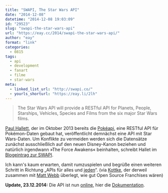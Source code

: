 ```yaml
---
title: "SWAPI, The Star Wars API"
date: "2014-12-08"
datetime: "2014-12-08 19:03:09"
id: "29523"
slug: "swapi-the-star-wars-api"
url: "https://eay.cc/2014/swapi-the-star-wars-api/"
author: "eay"
format: "link"
categories:
  - 0815
tags:
  - api
  - development
  - fanart
  - filme
  - star-wars
meta:
  - linked_list_url: "http://swapi.co/"
  - yourls_shorturl: "https://eay.li/2lh"
---
```


> The Star Wars API will provide a RESTful API for Planets, People, Starships, Vehicles, Species and Films from the six major Star Wars films.

[Paul Hallett](http://phalt.co/), der im Oktober 2013 bereits die [Pokéapi](http://pokeapi.co/), eine RESTful API für Pokémon-Daten gebaut hat, veröffentlicht demnächst eine API mit Star Wars-Daten. Um Konflikte zu vermeiden werden sich die Datensätze zunächst ausschließlich auf den neuen Disney-Kanon beziehen und natürlich irgendwann »The Force Awakens« beinhalten, schreibt Hallet im [Blogeintrag zur SWAPI](http://phalt.co/if-you-have-data-they-will-consume-it/).

Ich kann's kaum erwarten, damit rumzuspielen und begrüße einen weiteren Schritt in Richtung „APIs für alles und [jeden](http://stefangrund.de/personalapi/)“. (via [Kottke](http://kottke.org/14/12/the-star-wars-api-and-star-wars-as-a-genre), der derweil zusammen mit [Matt Webb](http://interconnected.org/home/2014/11/30/star_wars) überlegt, wie gut Open Source Franchises wären)

**Update, 23.12.2014:** Die API ist nun [online](http://swapi.co/), hier die [Dokumentation](http://swapi.co/documentation).
